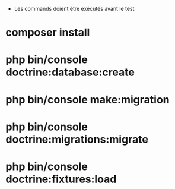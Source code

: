 - Les commands doient être exécutés avant le test

# composer install 
# php bin/console doctrine:database:create
# php bin/console make:migration
# php bin/console doctrine:migrations:migrate
# php bin/console doctrine:fixtures:load
